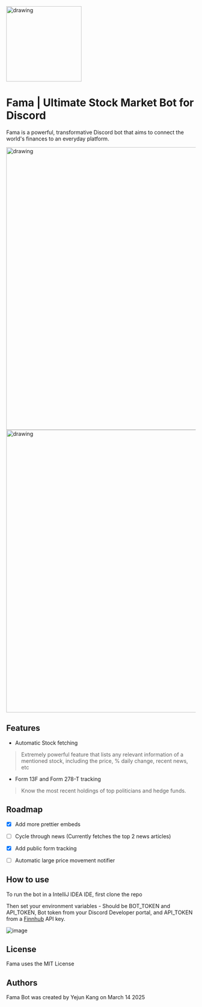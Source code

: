 <img src="https://github.com/user-attachments/assets/7ad5919a-7e03-41bb-a7c7-6328aa3dfb29" alt="drawing" width="200"/>

# Fama | Ultimate Stock Market Bot for Discord

Fama is a powerful, transformative Discord bot that aims to connect the world's finances to an everyday platform.

<img src=https://github.com/user-attachments/assets/be0b7743-624b-4440-81bf-aed6b4cf7c5e alt="drawing" width="750"/>
<img src=https://github.com/user-attachments/assets/e86ea35c-6442-438a-ab98-b10066442a8a alt="drawing" width="750"/>

## Features
- Automatic Stock fetching
> Extremely powerful feature that lists any relevant information of a mentioned stock, including the price, % daily change, recent news, etc
- Form 13F and Form 278-T tracking
> Know the most recent holdings of top politicians and hedge funds. 

## Roadmap
 - [x] Add more prettier embeds
 - [ ] Cycle through news (Currently fetches the top 2 news articles)
 - [x] Add public form tracking
 - [ ] Automatic large price movement notifier



## How to use

To run the bot in a IntelliJ IDEA IDE, first clone the repo

Then set your environment variables - Should be BOT_TOKEN and API_TOKEN, Bot token from your Discord Developer portal, and API_TOKEN from a [Finnhub](https://finnhub.io/) API key.

![image](https://github.com/user-attachments/assets/05fce159-8a84-4e2c-8bc6-cea9b7db55d8)

## License
Fama uses the MIT License

## Authors
Fama Bot was created by Yejun Kang on March 14 2025

